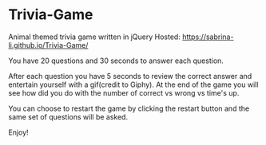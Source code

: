 # Trivia-Game

Animal themed trivia game written in jQuery
Hosted: https://sabrina-li.github.io/Trivia-Game/

You have 20 questions and 30 seconds to answer each question. 

After each question you have 5 seconds to review the correct answer and entertain yourself with a gif(credit to Giphy). At the end of the game you will see how did you do with the number of correct vs wrong vs time's up.

You can choose to restart the game by clicking the restart button and the same set of questions will be asked.

Enjoy!
